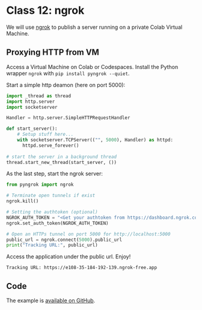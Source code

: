 # Class 12: ngrok

We will use [ngrok]() to publish a server running on a private Colab Virtual Machine.

## Proxying HTTP from VM

Access a Virtual Machine on Colab or Codespaces. Install the Python wrapper `ngrok` with `pip install pyngrok --quiet`. 

Start a simple http deamon (here on port 5000):
```python
import _thread as thread
import http.server
import socketserver

Handler = http.server.SimpleHTTPRequestHandler

def start_server():
    # Setup stuff here...
    with socketserver.TCPServer(("", 5000), Handler) as httpd:
      httpd.serve_forever()
    
# start the server in a background thread
thread.start_new_thread(start_server, ())
```

As the last step, start the ngrok server:
```python
from pyngrok import ngrok

# Terminate open tunnels if exist
ngrok.kill()

# Setting the authtoken (optional)
NGROK_AUTH_TOKEN = "<Get your authtoken from https://dashboard.ngrok.com/auth>"
ngrok.set_auth_token(NGROK_AUTH_TOKEN)

# Open an HTTPs tunnel on port 5000 for http://localhost:5000
public_url = ngrok.connect(5000).public_url
print("Tracking URL:", public_url)
```
Access the application under the public url. Enjoy!
```console
Tracking URL: https://e108-35-184-192-139.ngrok-free.app
```

## Code

The example is [available on GitHub](https://colab.research.google.com/gist/maciejskorski/b6185a0f1a48abbc63e3a82b89a86b42/nginx-demo.ipynb).
